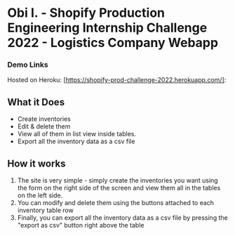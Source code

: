 # Obi I. - Shopify Production Engineering Internship Challenge 2022 - Logistics Company Webapp

### Demo Links

Hosted on Heroku: [https://shopify-prod-challenge-2022.herokuapp.com/]:


## **What it Does**

- Create inventories
- Edit & delete them
- View all of them in list view inside tables.
- Export all the inventory data as a csv file

## How it works

1. The site is very simple - simply create the inventories you want using the form on the right side of the screen and view them all in the tables on the left side.
2. You can modify and delete them using the buttons attached to each inventory table row
3. Finally, you can export all the inventory data as a csv file by pressing the "export as csv" button right above the table
